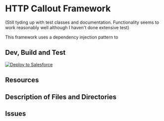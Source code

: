 # HTTP Callout Framework
(Still tyding up with test classes and documentation. Functionality seems to work reasonably well although I haven't done extensive test)

This framework uses a dependency injection pattern to 

## Dev, Build and Test
[![Deploy to Salesforce](https://andrewfawcett.files.wordpress.com/2014/09/deploy.png)](https://githubsfdeploy.herokuapp.com/app/githubdeploy/sriram-venkatraman/HTTPCalloutFramework)

## Resources

## Description of Files and Directories

## Issues
